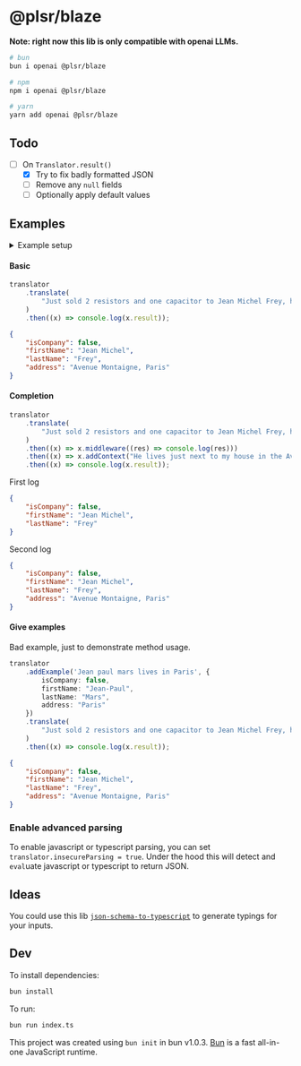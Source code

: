 # @plsr/blaze

**Note: right now this lib is only compatible with openai LLMs.**

```bash
# bun
bun i openai @plsr/blaze

# npm
npm i openai @plsr/blaze

# yarn
yarn add openai @plsr/blaze
```

## Todo

- [ ] On `Translator.result()`
    - [x] Try to fix badly formatted JSON
    - [ ] Remove any `null` fields
    - [ ] Optionally apply default values

## Examples

<details>
  <summary>Example setup</summary>
  
  **index.mjs:**

  ```typescript
  import OpenAI from "openai";
  import { Translator } from "@plsr/blaze";

  const openai = new OpenAI(); // Requires api key in environment
  const schema = {
      $schema: "http://json-schema.org/draft-07/schema#",
      title: "Client",
      description: "Schema representing a client.",
      type: "object",
      properties: {
          isCompany: {
              default: false,
              type: "boolean",
              description: "true if the client is a company.",
          },
          firstName: {
              type: "string",
              description: "First name of the client.",
          },
          lastName: {
              type: "string",
              description: "Last name of the client.",
          },
          companyName: {
              type: "string",
              description: "Name of the company.",
          },
          address: {
              type: "string",
              description: "Client's address.",
          },
          email: {
              type: "string",
              format: "email",
              description: "Client's email address.",
          },
          phone: {
              type: "string",
              description: "Client's telephone number.",
          },
      },
  };

  const translator = new Translator(openai, schema);
  ```

</details>

#### Basic

```typescript
translator
    .translate(
        "Just sold 2 resistors and one capacitor to Jean Michel Frey, he's a really good guy! He lives just next to my house in the Avenue Montaigne in Paris",
    )
    .then((x) => console.log(x.result));
```

```json
{
    "isCompany": false,
    "firstName": "Jean Michel",
    "lastName": "Frey",
    "address": "Avenue Montaigne, Paris"
}
```

#### Completion

```typescript
translator
    .translate(
        "Just sold 2 resistors and one capacitor to Jean Michel Frey, he's a really good guy!",
    )
    .then((x) => x.middleware((res) => console.log(res)))
    .then((x) => x.addContext("He lives just next to my house in the Avenue Montaigne in Paris"))
    .then((x) => console.log(x.result));
```

First log

```json
{
    "isCompany": false,
    "firstName": "Jean Michel",
    "lastName": "Frey"
}
```

Second log

```json
{
    "isCompany": false,
    "firstName": "Jean Michel",
    "lastName": "Frey",
    "address": "Avenue Montaigne, Paris"
}
```

#### Give examples

Bad example, just to demonstrate method usage.

```typescript
translator
    .addExample('Jean paul mars lives in Paris', {
        isCompany: false,
        firstName: "Jean-Paul",
        lastName: "Mars",
        address: "Paris"
    })
    .translate(
        "Just sold 2 resistors and one capacitor to Jean Michel Frey, he's a really good guy!",
    )
    .then((x) => console.log(x.result));
```

```json
{
    "isCompany": false,
    "firstName": "Jean Michel",
    "lastName": "Frey",
    "address": "Avenue Montaigne, Paris"
}
```

### Enable advanced parsing

To enable javascript or typescript parsing, you can set `translator.insecureParsing = true`.
Under the hood this will detect and `eval`uate javascript or typescript to return JSON.

## Ideas

You could use this lib [`json-schema-to-typescript`](https://www.npmjs.com/package/json-schema-to-typescript) to generate typings for your inputs.

## Dev

To install dependencies:

```bash
bun install
```

To run:

```bash
bun run index.ts
```

This project was created using `bun init` in bun v1.0.3. [Bun](https://bun.sh) is a fast all-in-one JavaScript runtime.
